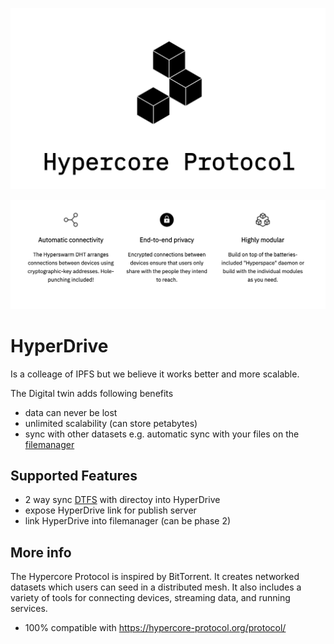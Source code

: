 ![](img/hypercore.png ":size=700x")

![](img/hypercore2.png ":size=700x")

# HyperDrive

Is a colleage of IPFS but we believe it works better and more scalable.

The Digital twin adds following benefits

- data can never be lost
- unlimited scalability (can store petabytes)
- sync with other datasets e.g. automatic sync with your files on the [filemanager](filemanager)

## Supported Features

- 2 way sync [DTFS](threefold:dtfs) with directoy into HyperDrive
- expose HyperDrive link for publish server
- link HyperDrive into filemanager (can be phase 2)

## More info

The Hypercore Protocol is inspired by BitTorrent. It creates networked datasets which users can seed in a distributed mesh. It also includes a variety of tools for connecting devices, streaming data, and running services.

- 100% compatible with https://hypercore-protocol.org/protocol/